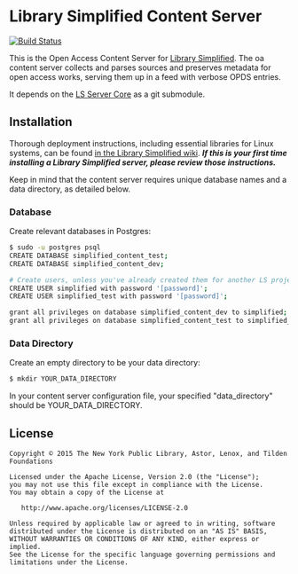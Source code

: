 # Library Simplified Content Server
[![Build Status](https://travis-ci.org/NYPL-Simplified/content_server.svg?branch=master)](https://travis-ci.org/NYPL-Simplified/content_server)

This is the Open Access Content Server for [Library Simplified](http://www.librarysimplified.org/). The oa content server collects and parses sources and preserves metadata for open access works, serving them up in a feed with verbose OPDS entries.

It depends on the [LS Server Core](https://github.com/NYPL-Simplified/server_core) as a git submodule.

## Installation

Thorough deployment instructions, including essential libraries for Linux systems, can be found [in the Library Simplified wiki](https://github.com/NYPL-Simplified/Simplified/wiki/Deployment-Instructions). **_If this is your first time installing a Library Simplified server, please review those instructions._**

Keep in mind that the content server requires unique database names and a data directory, as detailed below.

### Database

Create relevant databases in Postgres:
```sh
$ sudo -u postgres psql
CREATE DATABASE simplified_content_test;
CREATE DATABASE simplified_content_dev;

# Create users, unless you've already created them for another LS project
CREATE USER simplified with password '[password]';
CREATE USER simplified_test with password '[password]';

grant all privileges on database simplified_content_dev to simplified;
grant all privileges on database simplified_content_test to simplified_test;
```

### Data Directory

Create an empty directory to be your data directory:
```sh
$ mkdir YOUR_DATA_DIRECTORY
```

In your content server configuration file, your specified "data_directory" should be YOUR_DATA_DIRECTORY.

## License

```
Copyright © 2015 The New York Public Library, Astor, Lenox, and Tilden Foundations

Licensed under the Apache License, Version 2.0 (the "License");
you may not use this file except in compliance with the License.
You may obtain a copy of the License at

   http://www.apache.org/licenses/LICENSE-2.0

Unless required by applicable law or agreed to in writing, software
distributed under the License is distributed on an "AS IS" BASIS,
WITHOUT WARRANTIES OR CONDITIONS OF ANY KIND, either express or implied.
See the License for the specific language governing permissions and
limitations under the License.
```
